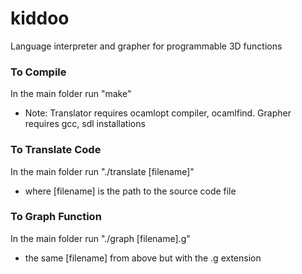 # kiddoo
Language interpreter and grapher for programmable 3D functions


### To Compile
In the main folder run "make"
* Note: Translator requires ocamlopt compiler, ocamlfind. Grapher requires gcc, sdl installations


### To Translate Code
In the main folder run "./translate [filename]"
* where [filename] is the path to the source code file


### To Graph Function
In the main folder run "./graph [filename].g"
* the same [filename] from above but with the .g extension
